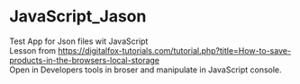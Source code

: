 # JavaScript_Jason
Test App for Json files wit JavaScript <br> 
Lesson from 
    <a href="https://digitalfox-tutorials.com/tutorial.php?title=How-to-save-products-in-the-browsers-local-storage">https://digitalfox-tutorials.com/tutorial.php?title=How-to-save-products-in-the-browsers-local-storage <br>
Open in Developers tools in broser and manipulate in JavaScript console.
